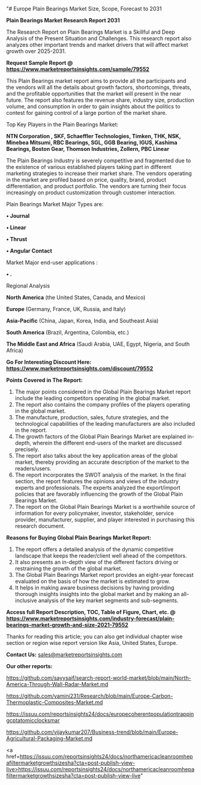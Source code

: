 "# Europe Plain Bearings Market Size, Scope, Forecast to 2031

<strong>Plain Bearings Market Research Report 2031</strong>

The Research Report on Plain Bearings Market is a Skillful and Deep Analysis of the Present Situation and Challenges. This research report also analyzes other important trends and market drivers that will affect market growth over 2025-2031.

<strong>Request Sample Report @ <a href=https://www.marketreportsinsights.com/sample/79552>https://www.marketreportsinsights.com/sample/79552</a></strong>

This Plain Bearings market report aims to provide all the participants and the vendors will all the details about growth factors, shortcomings, threats, and the profitable opportunities that the market will present in the near future. The report also features the revenue share, industry size, production volume, and consumption in order to gain insights about the politics to contest for gaining control of a large portion of the market share.

Top Key Players in the Plain Bearings Market:

<strong>NTN Corporation , SKF, Schaeffler Technologies, Timken, THK, NSK, Minebea Mitsumi, RBC Bearings, SGL, GGB Bearing, IGUS, Kashima Bearings, Boston Gear, Thomson Industries, Zollern, PBC Linear</strong>

The Plain Bearings Industry is severely competitive and fragmented due to the existence of various established players taking part in different marketing strategies to increase their market share. The vendors operating in the market are profiled based on price, quality, brand, product differentiation, and product portfolio. The vendors are turning their focus increasingly on product customization through customer interaction.

Plain Bearings Market Major Types are:

<strong>• Journal

• Linear

• Thrust

• Angular Contact</strong>

Market Major end-user applications :

<strong>• .</strong>

Regional Analysis

</u><strong><b>North America</b></strong> (the United States, Canada, and Mexico)

<strong><b>Europe </b></strong>(Germany, France, UK, Russia, and Italy)

<strong><b>Asia-Pacific</b></strong> (China, Japan, Korea, India, and Southeast Asia)

<strong><b>South America</b></strong> (Brazil, Argentina, Colombia, etc.)

<strong><b>The Middle East and Africa</b></strong> (Saudi Arabia, UAE, Egypt, Nigeria, and South Africa)

<strong>Go For Interesting Discount Here: <a href=https://www.marketreportsinsights.com/discount/79552>https://www.marketreportsinsights.com/discount/79552</a></strong>

<strong>Points Covered in The Report:</strong>
<ol>
  <li>The major points considered in the Global Plain Bearings Market report include the leading competitors operating in the global market.</li>
  <li>The report also contains the company profiles of the players operating in the global market.</li>
  <li>The manufacture, production, sales, future strategies, and the technological capabilities of the leading manufacturers are also included in the report.</li>
  <li>The growth factors of the Global Plain Bearings Market are explained in-depth, wherein the different end-users of the market are discussed precisely.</li>
  <li>The report also talks about the key application areas of the global market, thereby providing an accurate description of the market to the readers/users.</li>
  <li>The report incorporates the SWOT analysis of the market. In the final section, the report features the opinions and views of the industry experts and professionals. The experts analyzed the export/import policies that are favorably influencing the growth of the Global Plain Bearings Market.</li>
  <li>The report on the Global Plain Bearings Market is a worthwhile source of information for every policymaker, investor, stakeholder, service provider, manufacturer, supplier, and player interested in purchasing this research document.</li>
</ol>
<strong>Reasons for Buying Global Plain Bearings Market Report:</strong>

<ol>
  <li>The report offers a detailed analysis of the dynamic competitive landscape that keeps the reader/client well ahead of the competitors.</li>
  <li>It also presents an in-depth view of the different factors driving or restraining the growth of the global market.</li>
  <li>The Global Plain Bearings Market report provides an eight-year forecast evaluated on the basis of how the market is estimated to grow.</li>
  <li>It helps in making aware business decisions by having providing thorough insights insights into the global market and by making an all-inclusive analysis of the key market segments and sub-segments.</li>
</ol>
<strong>Access full Report Description, TOC, Table of Figure, Chart, etc. @ <a href=https://www.marketreportsinsights.com/industry-forecast/plain-bearings-market-growth-and-size-2021-79552>https://www.marketreportsinsights.com/industry-forecast/plain-bearings-market-growth-and-size-2021-79552</a></strong>


Thanks for reading this article; you can also get individual chapter wise section or region wise report version like Asia, United States, Europe.

<strong>Contact Us:</strong>
sales@marketreportsinsights.com

<strong>Our other reports:</strong>

<a href=https://github.com/sayysaif/search-report-world-market/blob/main/North-America-Through-Wall-Radar-Market.md>https://github.com/sayysaif/search-report-world-market/blob/main/North-America-Through-Wall-Radar-Market.md</a>

<a href=https://github.com/yamini231/Research/blob/main/Europe-Carbon-Thermoplastic-Composites-Market.md>https://github.com/yamini231/Research/blob/main/Europe-Carbon-Thermoplastic-Composites-Market.md</a>

<a href=https://issuu.com/reportsinsights24/docs/europecoherentpopulationtrappingcptatomicclocksmar>https://issuu.com/reportsinsights24/docs/europecoherentpopulationtrappingcptatomicclocksmar</a>

<a href=https://github.com/vijaykumar207/Business-trend/blob/main/Europe-Agricultural-Packaging-Market.md>https://github.com/vijaykumar207/Business-trend/blob/main/Europe-Agricultural-Packaging-Market.md</a>

<a href=https://issuu.com/reportsinsights24/docs/northamericacleanroomhepafiltermarketgrowthsizesha?cta=post-publish-view-live>https://issuu.com/reportsinsights24/docs/northamericacleanroomhepafiltermarketgrowthsizesha?cta=post-publish-view-live</a>"
